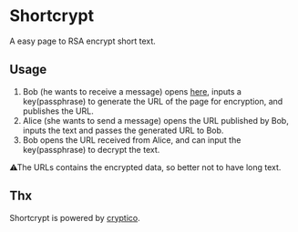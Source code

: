 # Shortcrypt

A easy page to RSA encrypt short text.

## Usage
1. Bob (he wants to receive a message) opens [here](https://utubo.github.io/shortcrypt/), inputs a key(passphrase) to generate the URL of the page for encryption, and publishes the URL.
2. Alice (she wants to send a message) opens the URL published by Bob, inputs the text and passes the generated URL to Bob.
3. Bob opens the URL received from Alice, and can input the key(passphrase) to decrypt the text.

⚠The URLs contains the encrypted data, so better not to have long text.

## Thx
Shortcrypt is powered by [cryptico](https://github.com/wwwtyro/cryptico).


